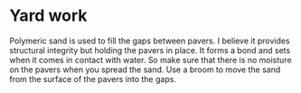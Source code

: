 # Yard work

Polymeric sand is used to fill the gaps between pavers. I believe it provides structural integrity but holding the pavers in place.
It forms a bond and sets when it comes in contact with water. So make sure that there is no moisture on the pavers when you spread the sand.
Use a broom to move the sand from the surface of the pavers into the gaps.
